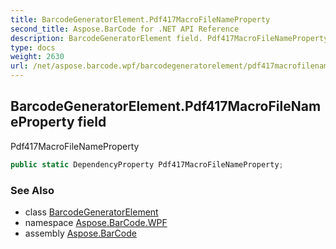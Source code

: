 ```yaml
---
title: BarcodeGeneratorElement.Pdf417MacroFileNameProperty
second_title: Aspose.BarCode for .NET API Reference
description: BarcodeGeneratorElement field. Pdf417MacroFileNameProperty
type: docs
weight: 2630
url: /net/aspose.barcode.wpf/barcodegeneratorelement/pdf417macrofilenameproperty/
---
```

## BarcodeGeneratorElement.Pdf417MacroFileNameProperty field

Pdf417MacroFileNameProperty

```csharp
public static DependencyProperty Pdf417MacroFileNameProperty;
```

### See Also

* class [BarcodeGeneratorElement](../)
* namespace [Aspose.BarCode.WPF](../../../aspose.barcode.wpf/)
* assembly [Aspose.BarCode](../../../)


